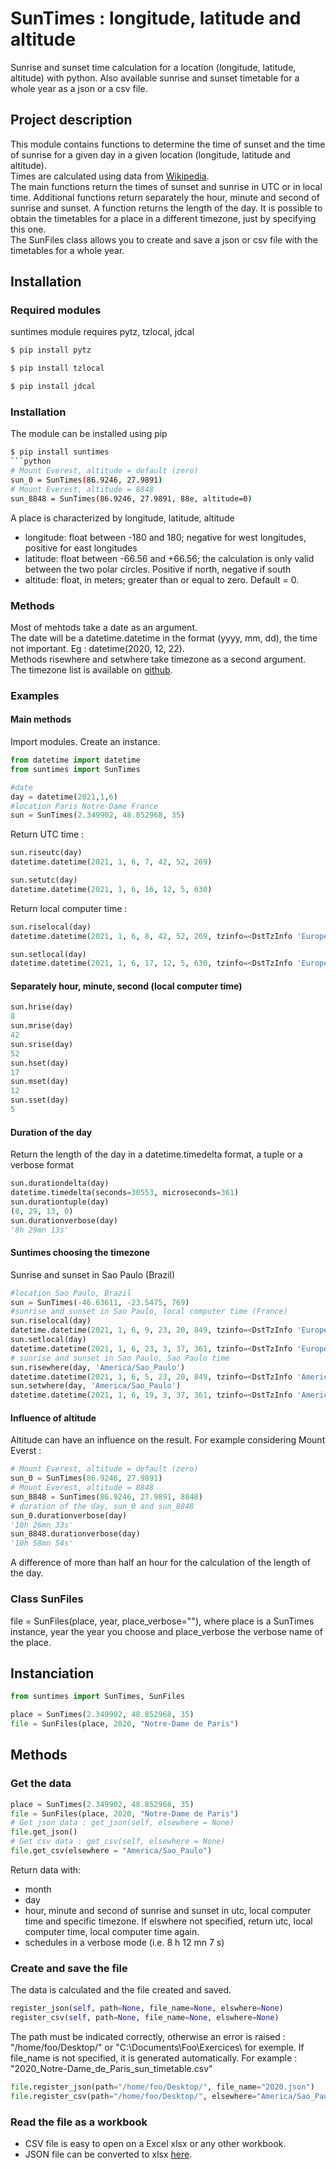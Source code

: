 # SunTimes : longitude, latitude and altitude
Sunrise and sunset time calculation for a location (longitude, latitude, altitude) with python. Also available sunrise and sunset timetable for a whole year as a json or a csv file.
## Project description
This module contains functions to determine the time of sunset and the time of sunrise for a given day in a given location (longitude, latitude and altitude).  
Times are calculated using data from [Wikipedia](https://en.wikipedia.org/wiki/Sunrise_equation).  
The main functions return the times of sunset and sunrise in UTC or in local time. Additional functions return separately the hour, minute and second of sunrise and sunset. A function returns the length of the day. It is possible to obtain the timetables for a place in a different timezone, just by specifying this one.  
The SunFiles class allows you to create and save a json or csv file with the timetables for a whole year.
## Installation
### Required modules
suntimes module requires pytz, tzlocal, jdcal  
```sh
$ pip install pytz
```
```sh
$ pip install tzlocal
```
```sh
$ pip install jdcal
```
### Installation
The module can be installed using pip
```sh
$ pip install suntimes
```python
# Mount Everest, altitude = default (zero)
sun_0 = SunTimes(86.9246, 27.9891)
# Mount Everest, altitude = 8848
sun_8848 = SunTimes(86.9246, 27.9891, 88e, altitude=0)
 ```
A place is characterized by longitude, latitude, altitude
- longitude: float between -180 and 180; negative for west longitudes, positive for east longitudes
- latitude: float between -66.56 and +66.56; the calculation is only valid between the two polar circles. Positive if north, negative if south
- altitude: float, in meters; greater than or equal to zero. Default = 0.
### Methods
Most of mehtods take a date as an argument.  
The date will be a datetime.datetime in the format (yyyy, mm, dd), the time not important. Eg : datetime(2020, 12, 22).  
Methods risewhere and setwhere take timezone as a second argument.  
The timezone list is available on [github](https://gist.github.com/heyalexej/8bf688fd67d7199be4a1682b3eec7568).
### Examples
#### Main methods
Import modules. Create an instance.
```python
from datetime import datetime
from suntimes import SunTimes

#date
day = datetime(2021,1,6)
#location Paris Notre-Dame France
sun = SunTimes(2.349902, 48.852968, 35)
```
Return UTC time :  
```python
sun.riseutc(day)
datetime.datetime(2021, 1, 6, 7, 42, 52, 269)
```
```python
sun.setutc(day)
datetime.datetime(2021, 1, 6, 16, 12, 5, 630)
```
Return local computer time : 
```python
sun.riselocal(day)
datetime.datetime(2021, 1, 6, 8, 42, 52, 269, tzinfo=<DstTzInfo 'Europe/Paris' CET+1:00:00 STD>)
```
```python
sun.setlocal(day)
datetime.datetime(2021, 1, 6, 17, 12, 5, 630, tzinfo=<DstTzInfo 'Europe/Paris' CET+1:00:00 STD>)
```
#### Separately hour, minute, second (local computer time)
```python
sun.hrise(day)
8
sun.mrise(day)
42
sun.srise(day)
52
sun.hset(day)
17
sun.mset(day)
12
sun.sset(day)
5
```
#### Duration of the day
Return the length of the day in a datetime.timedelta format, a tuple or a verbose format
```python
sun.durationdelta(day)
datetime.timedelta(seconds=30553, microseconds=361)
sun.durationtuple(day)
(8, 29, 13, 0)
sun.durationverbose(day)
'8h 29mn 13s'
```
#### Suntimes choosing the timezone
Sunrise and sunset in Sao Paulo (Brazil)  
```python
#location Sao Paulo, Brazil
sun = SunTimes(-46.63611, -23.5475, 769)
#sunrise and sunset in Sao Paulo, local computer time (France)
sun.riselocal(day)
datetime.datetime(2021, 1, 6, 9, 23, 20, 849, tzinfo=<DstTzInfo 'Europe/Paris' CET+1:00:00 STD>)
sun.setlocal(day)
datetime.datetime(2021, 1, 6, 23, 3, 37, 361, tzinfo=<DstTzInfo 'Europe/Paris' CET+1:00:00 STD>)
# sunrise and sunset in Sao Paulo, Sao Paulo time
sun.risewhere(day, 'America/Sao_Paulo')
datetime.datetime(2021, 1, 6, 5, 23, 20, 849, tzinfo=<DstTzInfo 'America/Sao_Paulo' -03-1 day, 21:00:00 STD>)
sun.setwhere(day, 'America/Sao_Paulo')
datetime.datetime(2021, 1, 6, 19, 3, 37, 361, tzinfo=<DstTzInfo 'America/Sao_Paulo' -03-1 day, 21:00:00 STD>)
```
#### Influence of altitude
Altitude can have an influence on the result.
For example considering Mount Everst :  
```python
# Mount Everest, altitude = default (zero)
sun_0 = SunTimes(86.9246, 27.9891)
# Mount Everest, altitude = 8848
sun_8848 = SunTimes(86.9246, 27.9891, 8848)
# duration of the day, sun_0 and sun_8848
sun_0.durationverbose(day)
'10h 26mn 33s'
sun_8848.durationverbose(day)
'10h 58mn 54s'  
```
A difference of more than half an hour for the calculation of the length of the day.
### Class SunFiles
file = SunFiles(place, year, place_verbose=""), where place is a SunTimes instance, year the year you choose and place_verbose the verbose name of the place.  
## Instanciation
```python
from suntimes import SunTimes, SunFiles

place = SunTimes(2.349902, 48.852968, 35)
file = SunFiles(place, 2020, "Notre-Dame de Paris")
```
## Methods
### Get the data
```python
place = SunTimes(2.349902, 48.852968, 35)
file = SunFiles(place, 2020, "Notre-Dame de Paris")
# Get json data : get_json(self, elsewhere = None)
file.get_json()
# Get csv data : get_csv(self, elsewhere = None)
file.get_csv(elsewhere = "America/Sao_Paulo")
```
Return data with:
- month
- day
- hour, minute and second of sunrise and sunset in utc, local computer time and specific timezone. If elswhere not specified, return utc, local computer time, local computer time again.
- schedules in a verbose mode (i.e. 8 h 12 mn 7 s)
### Create and save the file
The data is calculated and the file created and saved.
```python
register_json(self, path=None, file_name=None, elswhere=None)
register_csv(self, path=None, file_name=None, elswhere=None)
```
The path must be indicated correctly, otherwise an error is raised : "/home/foo/Desktop/" or "C:\Documents\Foo\Exercices\ for exemple.
If file_name is not specified, it is generated automatically. For example : "2020_Notre-Dame_de_Paris_sun_timetable.csv"
```python
file.register_json(path="/home/foo/Desktop/", file_name="2020.json")
file.register_csv(path="/home/foo/Desktop/", elsewhere="America/Sao_Paulo")
```
### Read the file as a workbook
- CSV file is easy to open on a Excel xlsx or any other workbook.
- JSON file can be converted to xlsx [here](https://codebeautify.org/json-to-excel-converter).